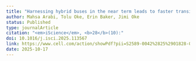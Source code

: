 ```yaml
---
title: "Harnessing hybrid buses in the near term leads to faster transit decarbonization"
author: Mahsa Arabi, Tolu Oke, Erin Baker, Jimi Oke
status: Published
type: journalArticle
citation: "<em>iScience</em>, <b>28</b>(10):"
doi: 10.1016/j.isci.2025.113567
link: https://www.cell.com/action/showPdf?pii=S2589-0042%2825%2901828-0
date: 2025-10-17
---
```




